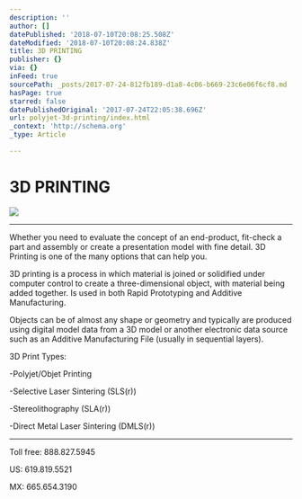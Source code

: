 ```yaml
---
description: ''
author: []
datePublished: '2018-07-10T20:08:25.508Z'
dateModified: '2018-07-10T20:08:24.838Z'
title: 3D PRINTING
publisher: {}
via: {}
inFeed: true
sourcePath: _posts/2017-07-24-812fb189-d1a8-4c06-b669-23c6e06f6cf8.md
hasPage: true
starred: false
datePublishedOriginal: '2017-07-24T22:05:38.696Z'
url: polyjet-3d-printing/index.html
_context: 'http://schema.org'
_type: Article

---
```

# 3D PRINTING
![](https://the-grid-user-content.s3-us-west-2.amazonaws.com/4beba54d-fac2-4a08-951c-43f918374811.jpg)

---

Whether you need to evaluate the concept of an end-product, fit-check a part and assembly or create a presentation model with fine detail. 3D Printing is one of the many options that can help you.

3D printing is a process in which material is joined or solidified under computer control to create a three-dimensional object, with material being added together. Is used in both Rapid Prototyping and Additive Manufacturing.

Objects can be of almost any shape or geometry and typically are produced using digital model data from a 3D model or another electronic data source such as an Additive Manufacturing File (usually in sequential layers).

3D Print Types:

-Polyjet/Objet Printing

-Selective Laser Sintering (SLS(r))

-Stereolithography (SLA(r))

-Direct Metal Laser Sintering (DMLS(r))

---

Toll free: 888.827.5945

US: 619.819.5521

MX: 665.654.3190
